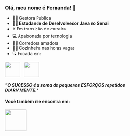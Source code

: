 ### Olá, meu nome é Fernanda! 👋

- 👩‍💻 Gestora Publica 
- 👩‍🎓 **Estudande de Deselvolvedor Java no Senai** 
- ⏳ Em transição de carreira
- 💻 Apaixonada por tecnologia
- 🏃‍♀️ Corredora amadora 
- 👩‍🍳 Cozinheira nas horas vagas
- 🔍 Focada em: 
<div style="display: inline">
  <img width="50" heigth="50" src="https://cdn.jsdelivr.net/gh/devicons/devicon/icons/java/java-original.svg" />&nbsp;&nbsp;
    <img width="50" heigth="50" src="https://cdn.jsdelivr.net/gh/devicons/devicon/icons/javascript/javascript-plain.svg" />&nbsp;&nbsp;
 </div>       
 
 
 
 ***"O SUCESSO é a soma de pequenos ESFORÇOS repetidos DIARIAMENTE."***
 
#### **Você também me encontra em:**
 <a href="https://instagram.com/fernandagueedes?igshid=NTc4MTIwNjQ2YQ=="><img width="70" heigth="100" src="https://img.shields.io/badge/Instagram-%23E4405F.svg?style=for-the-badge&logo=Instagram&logoColor=white" /></a>
 
          
 
<!--
**fernandagueedes/fernandagueedes** is a ✨ _special_ ✨ repository because its `README.md` (this file) appears on your GitHub profile.

Here are some ideas to get you started:

- 🔭 I’m currently working on ...
- 🌱 I’m currently learning ...
- 👯 I’m looking to collaborate on ...
- 🤔 I’m looking for help with ...
- 💬 Ask me about ...
- 📫 How to reach me: ...
- 😄 Pronouns: ...
- ⚡ Fun fact: ...
-->
